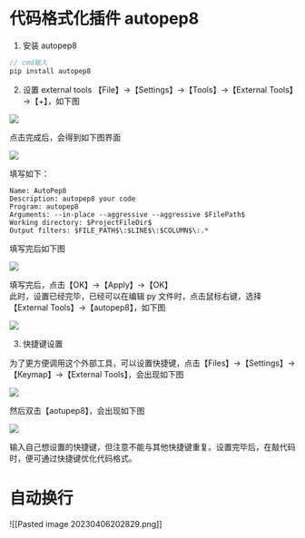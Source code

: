 # 代码格式化插件 autopep8
1. 安装 autopep8
```c++ nums
// cmd输入
pip install autopep8
```

2. 设置 external tools
【File】→【Settings】→【Tools】→【External Tools】→【+】，如下图

![](1680783205920.png)

点击完成后，会得到如下图界面  

![](1680783205961.png)

填写如下：  
```text
Name: AutoPep8
Description: autopep8 your code
Program: autopep8
Arguments: --in-place --aggressive --aggressive $FilePath$
Working directory: $ProjectFileDir$
Output filters: $FILE_PATH$\:$LINE$\:$COLUMN$\:.*
```

填写完后如下图  

![](1680783206017.png)

填写完后，点击【OK】→【Apply】→【OK】  
此时，设置已经完毕，已经可以在编辑 py 文件时，点击鼠标右键，选择【External Tools】→【autopep8】，如下图  

![](1680783206100.png)

3. 快捷键设置

为了更方便调用这个外部工具，可以设置快捷键，点击【Files】→【Settings】→【Keymap】→【External Tools】，会出现如下图

![](1680783206197.png)

  
然后双击【aotupep8】，会出现如下图

![](1680783206236.png)

输入自己想设置的快捷键，但注意不能与其他快捷键重复。设置完毕后，在敲代码时，便可通过快捷键优化代码格式。

# 自动换行
![[Pasted image 20230406202829.png]]
